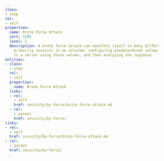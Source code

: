 ```yaml
---
class:
- stop
rel:
- self
properties:
  name: Brute Force Attack
  sort: 2295
  level: 2
  description: A brute force attack can manifest itself in many different ways, but
    primarily consists in an attacker configuring predetermined values, making requests
    to a server using those values, and then analyzing the response.
entities:
- class:
  - stop
  rel:
  - self
  properties:
    name: Brute Force Attack
  links:
  - rel:
    - self
    href: security/by-force/brute-force-attack.md
  - rel:
    - parent
    href: security/by-force/
links:
- rel:
  - self
  href: security/by-force/brute-force-attack.md
- rel:
  - parent
  href: security/by-force/
...
```

